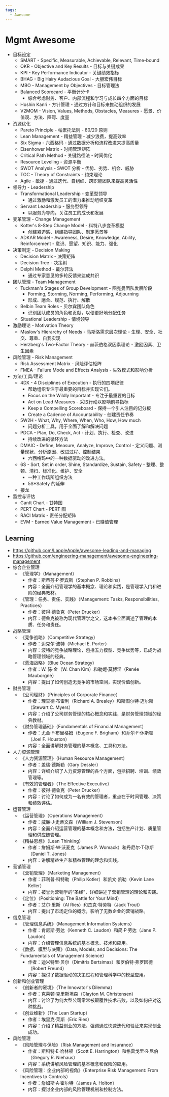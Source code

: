 ```yaml
---
tags:
  - Awesome
---
```


# Mgmt Awesome

- 目标设定
  - SMART - Specific, Measurable, Achievable, Relevant, Time-bound
  - OKR - Objective and Key Results - 目标与关键成果
  - KPI - Key Performance Indicator - 关键绩效指标
  - BHAG - Big Hairy Audacious Goal - 大胆宏伟目标
  - MBO - Management by Objectives - 目标管理法
  - Balanced Scorecard - 平衡计分卡
    - 综合考虑财务、客户、内部流程和学习与成长四个方面的目标
  - Hoshin Kanri - 方针管理 - 通过方针和目标来推动组织的发展
  - V2MOM - Vision, Values, Methods, Obstacles, Measures - 愿景、价值观、方法、障碍、度量
- 资源优化
  - Pareto Principle - 帕累托法则 - 80/20 原则
  - Lean Management - 精益管理 - 减少浪费，提高效率
  - Six Sigma - 六西格玛 - 通过数据分析和流程改进来提高质量
  - Eisenhower Matrix - 时间管理矩阵
  - Critical Path Method - 关键路径法 - 时间优化
  - Resource Leveling - 资源平衡
  - SWOT Analysis - SWOT 分析 - 优势、劣势、机会、威胁
  - TOC - Theory of Constraints - 约束理论
  - Agile - 敏捷 - 通过迭代、自组织、跨职能团队来提高灵活性
- 领导力 - Leadership
  - Transformational Leadership - 变革型领导
    - 通过激励和激发员工的潜力来推动组织变革
  - Servant Leadership - 服务型领导
    - 以服务为导向，关注员工的成长和发展
- 变革管理 - Change Management
  - Kotter's 8-Step Change Model - 科特八步变革模型
    - 创建紧迫感、组建指导团队、制定愿景等
  - ADKAR Model - Awareness, Desire, Knowledge, Ability, Reinforcement - 意识、愿望、知识、能力、强化
- 决策制定 - Decision Making
  - Decision Matrix - 决策矩阵
  - Decision Tree - 决策树
  - Delphi Method - 戴尔菲法
    - 通过专家意见的多轮反馈来达成共识
- 团队管理 - Team Management
  - Tuckman's Stages of Group Development - 图克曼团队发展阶段
    - Forming, Storming, Norming, Performing, Adjourning
    - 形成、磨合、规范、执行、解散
  - Belbin Team Roles - 贝尔宾团队角色
    - 识别团队成员的角色和贡献，以便更好地分配任务
  - Situational Leadership - 情境领导
- 激励理论 - Motivation Theory
  - Maslow's Hierarchy of Needs - 马斯洛需求层次理论 - 生理、安全、社交、尊重、自我实现
  - Herzberg's Two-Factor Theory - 赫茨伯格双因素理论 - 激励因素、卫生因素
- 风险管理 - Risk Management
  - Risk Assessment Matrix - 风险评估矩阵
  - FMEA - Failure Mode and Effects Analysis - 失效模式和影响分析
- 方法/工具/理论
  - 4DX - 4 Disciplines of Execution - 执行的四项纪律
    - 帮助组织专注于最重要的目标并实现它们。
    - Focus on the Wildly Important - 专注于最重要的目标
    - Act on Lead Measures - 采取行动以影响前导指标
    - Keep a Compelling Scoreboard - 保持一个引人注目的记分板
    - Create a Cadence of Accountability - 创建责任节奏
  - 5W2H - What, Why, Where, When, Who, How, How much
    - 问题分析工具，用于全面了解和解决问题
  - PDCA - Plan, Do, Check, Act - 计划、执行、检查、改进
    - 持续改进的循环方法
  - DMAIC - Define, Measure, Analyze, Improve, Control - 定义问题、测量现状、分析原因、改进过程、控制结果
    - 六西格玛中的一种数据驱动的改进方法。
  - 6S - Sort, Set in order, Shine, Standardize, Sustain, Safety - 整理、整顿、清扫、标准化、维护、安全
    - 一种工作场所组织方法
    - 5S+Safety 的延伸
  - 接龙
- 监控与评估
  - Gantt Chart - 甘特图
  - PERT Chart - PERT 图
  - RACI Matrix - 责任分配矩阵
  - EVM - Earned Value Management - 已赚值管理

## Learning

- https://github.com/LappleApple/awesome-leading-and-managing
- https://github.com/engineering-management/awesome-engineering-management
- 综合企业管理
  - 《管理学》（Management）
    - 作者：斯蒂芬·P·罗宾斯（Stephen P. Robbins）
    - 内容：全面介绍管理学的基本概念、理论和实践，是管理学入门和进阶的经典教材。
  - 《管理：任务、责任、实践》（Management: Tasks, Responsibilities, Practices）
    - 作者：彼得·德鲁克（Peter Drucker）
    - 内容：德鲁克被称为现代管理学之父，这本书全面阐述了管理的本质、任务和责任。
- 战略管理
  - 《竞争战略》（Competitive Strategy）
    - 作者：迈克尔·波特（Michael E. Porter）
    - 内容：波特的竞争战略理论，包括五力模型、竞争优势等，已成为战略管理领域的经典。
  - 《蓝海战略》（Blue Ocean Strategy）
    - 作者：W. 陈·金（W. Chan Kim）和勒妮·莫博涅（Renée Mauborgne）
    - 内容：提出了如何创造无竞争的市场空间，实现价值创新。
- 财务管理
  - 《公司理财》（Principles of Corporate Finance）
    - 作者：理查德·布雷利（Richard A. Brealey）和斯图尔特·迈尔斯（Stewart C. Myers）
    - 内容：介绍了公司财务管理的核心概念和实践，是财务管理领域的经典教材。
  - 《财务管理基础》（Fundamentals of Financial Management）
    - 作者：尤金·F·布里格姆（Eugene F. Brigham）和乔尔·F·休斯顿（Joel F. Houston）
    - 内容：全面讲解财务管理的基本概念、工具和方法。
- 人力资源管理
  - 《人力资源管理》（Human Resource Management）
    - 作者：盖瑞·德斯勒（Gary Dessler）
    - 内容：详细介绍了人力资源管理的各个方面，包括招聘、培训、绩效管理等。
  - 《有效的管理者》（The Effective Executive）
    - 作者：彼得·德鲁克（Peter Drucker）
    - 内容：讨论了如何成为一名有效的管理者，重点在于时间管理、决策和绩效评估。
- 运营管理
  - 《运营管理》（Operations Management）
    - 作者：威廉·J·史蒂文森（William J. Stevenson）
    - 内容：全面介绍运营管理的基本概念和方法，包括生产计划、质量管理和供应链管理。
  - 《精益思想》（Lean Thinking）
    - 作者：詹姆斯·W·沃麦克（James P. Womack）和丹尼尔·T·琼斯（Daniel T. Jones）
    - 内容：讲解精益生产和精益管理的理念和实践。
- 营销管理
  - 《营销管理》（Marketing Management）
    - 作者：菲利普·科特勒（Philip Kotler）和凯文·凯勒（Kevin Lane Keller）
    - 内容：被誉为营销学的“圣经”，详细讲述了营销管理的理论和实践。
  - 《定位》（Positioning: The Battle for Your Mind）
    - 作者：艾尔·里斯（Al Ries）和杰克·特劳特（Jack Trout）
    - 内容：提出了市场定位的概念，影响了无数企业的营销战略。
- 信息管理
  - 《管理信息系统》（Management Information Systems）
    - 作者：肯尼斯·劳达（Kenneth C. Laudon）和简·P·劳达（Jane P. Laudon）
    - 内容：介绍管理信息系统的基本概念、技术和应用。
  - 《数据、模型与决策》（Data, Models, and Decisions: The Fundamentals of Management Science）
    - 作者：迪米特里·贝尔（Dimitris Bertsimas）和罗伯特·弗罗因德（Robert Freund）
    - 内容：探讨了数据驱动的决策过程和管理科学中的模型应用。
- 创新和创业管理
  - 《创新者的窘境》（The Innovator's Dilemma）
    - 作者：克莱顿·克里斯坦森（Clayton M. Christensen）
    - 内容：讨论了为何大型公司常常被颠覆性技术击败，以及如何应对这种挑战。
  - 《创业维新》（The Lean Startup）
    - 作者：埃里克·莱斯（Eric Ries）
    - 内容：介绍了精益创业的方法，强调通过快速迭代和验证来实现创业成功。
- 风险管理
  - 《风险管理与保险》（Risk Management and Insurance）
    - 作者：斯科特·E·哈林顿（Scott E. Harrington）和格雷戈里·R·尼伯（Gregory R. Niehaus）
    - 内容：系统讲解风险管理的基本概念和保险的应用。
  - 《风险管理：企业内部的视角》（Enterprise Risk Management: From Incentives to Controls）
    - 作者：詹姆斯·A·霍尔特（James A. Holton）
    - 内容：探讨企业内部的风险管理机制和控制方法。
